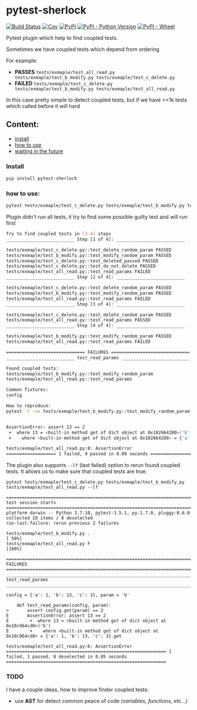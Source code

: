 # pytest-sherlock

[![Build Status](https://github.com/DKorytkin/pytest-sherlock/actions/workflows/main.yml/badge.svg?branch=master)](https://github.com/DKorytkin/pytest-sherlock/actions/workflows/main.yml?query=branch%3Amaster)
[![Cov](https://codecov.io/gh/DKorytkin/pytest-sherlock/branch/master/graph/badge.svg)](https://codecov.io/gh/DKorytkin/pytest-sherlock/branch/master)
[![PyPI](https://img.shields.io/pypi/v/pytest-sherlock)](https://pypi.org/project/pytest-sherlock/)
[![PyPI - Python Version](https://img.shields.io/pypi/pyversions/pytest-sherlock)](https://pypi.org/project/pytest-sherlock/)
[![PyPI - Wheel](https://img.shields.io/pypi/wheel/pytest-sherlock)](https://pypi.org/project/pytest-sherlock/)

Pytest plugin which help to find coupled tests.

Sometimes we have coupled tests which depend from ordering

For example:
- **PASSES** `tests/exmaple/test_all_read.py tests/exmaple/test_b_modify.py tests/exmaple/test_c_delete.py`
- **FAILED** `tests/exmaple/test_c_delete.py tests/exmaple/test_b_modify.py tests/exmaple/test_all_read.py`

In this case pretty simple to detect coupled tests, but if we have >=1k tests which called before it will hard


## Content:
- [install](#install)
- [how to use](#how-to-use)
- [waiting in the future](#todo)

### Install
```bash
pip install pytest-sherlock
```

### how to use:
```bash
pytest tests/exmaple/test_c_delete.py tests/exmaple/test_b_modify.py tests/exmaple/test_all_read.py --flaky-test="test_read_params" -vv
```

Plugin didn't run all tests, it try to find some possible guilty test and will run first

```bash
Try to find coupled tests in [3-4] steps
__________________________ Step [1 of 4]: __________________________

tests/exmaple/test_c_delete.py::test_delete_random_param PASSED                                                                                                      [ 20%]
tests/exmaple/test_b_modify.py::test_modify_random_param PASSED                                                                                                      [ 40%]
tests/exmaple/test_c_delete.py::test_deleted_passed PASSED                                                                                                           [ 60%]
tests/exmaple/test_c_delete.py::test_do_not_delete PASSED                                                                                                            [ 80%]
tests/exmaple/test_all_read.py::test_read_params FAILED                                                                                                             [100%]
__________________________ Step [2 of 4]: __________________________

tests/exmaple/test_c_delete.py::test_delete_random_param PASSED                                                                                                      [ 33%]
tests/exmaple/test_b_modify.py::test_modify_random_param PASSED                                                                                                      [ 66%]
tests/exmaple/test_all_read.py::test_read_params FAILED                                                                                                             [100%]
__________________________ Step [3 of 4]: __________________________

tests/exmaple/test_c_delete.py::test_delete_random_param PASSED                                                                                                      [ 50%]
tests/exmaple/test_all_read.py::test_read_params PASSED                                                                                                              [100%]
__________________________ Step [4 of 4]: __________________________

tests/exmaple/test_b_modify.py::test_modify_random_param PASSED                                                                                                      [ 50%]
tests/exmaple/test_all_read.py::test_read_params FAILED                                                                                                             [100%]

============================== FAILURES ==============================
__________________________ test_read_params __________________________

Found coupled tests:
tests/exmaple/test_b_modify.py::test_modify_random_param
tests/exmaple/test_all_read.py::test_read_params

Common fixtures:
config

How to reproduce:
pytest -l -vv tests/exmaple/test_b_modify.py::test_modify_random_param tests/exmaple/test_all_read.py::test_read_params


AssertionError: assert 13 == 2
 +  where 13 = <built-in method get of dict object at 0x102664280>('b')
 +    where <built-in method get of dict object at 0x102664280> = {'a': 1, 'b': 13, 'c': 3}.get

tests/exmaple/test_all_read.py:8: AssertionError
=================== 1 failed, 9 passed in 0.08 seconds ===================
```

The plugin also supports `--lf` (last failed) option to rerun found coupled tests.
It allows us to make sure that coupled tests are true.

```shell
pytest tests/exmaple/test_c_delete.py tests/exmaple/test_b_modify.py tests/exmaple/test_all_read.py --lf
```
```shell
=========================================================================== test session starts ============================================================================
platform darwin -- Python 3.7.10, pytest-3.5.1, py-1.7.0, pluggy-0.6.0
collected 10 items / 8 deselected
run-last-failure: rerun previous 2 failures

tests/exmaple/test_b_modify.py .                                                                                                                                     [ 50%]
tests/exmaple/test_all_read.py F                                                                                                                                     [100%]

================================================================================= FAILURES =================================================================================
_____________________________________________________________________________ test_read_params _____________________________________________________________________________

config = {'a': 1, 'b': 13, 'c': 3}, param = 'b'

    def test_read_params(config, param):
>       assert config.get(param) == 2
E       AssertionError: assert 13 == 2
E        +  where 13 = <built-in method get of dict object at 0x10c964cd0>('b')
E        +    where <built-in method get of dict object at 0x10c964cd0> = {'a': 1, 'b': 13, 'c': 3}.get

tests/exmaple/test_all_read.py:6: AssertionError
============================================================= 1 failed, 1 passed, 8 deselected in 0.05 seconds =============================================================
```

### TODO
I have a couple ideas, how to improve finder coupled tests:
- use **AST** for detect common peace of code *(variables, functions, etc...)*
